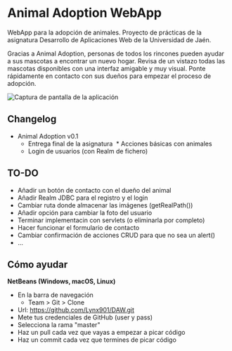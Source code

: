# Animal Adoption WebApp
WebApp para la adopción de animales. Proyecto de prácticas de la asignatura Desarrollo de Aplicaciones Web de la Universidad de Jaén.

Gracias a Animal Adoption, personas de todos los rincones pueden ayudar a sus mascotas a encontrar un nuevo hogar. Revisa de un vistazo todas las mascotas disponibles con una interfaz amigable y muy visual. Ponte rápidamente en contacto con sus dueños para empezar el proceso de adopción.

![Captura de pantalla de la aplicación](http://i.imgur.com/OnqI6Aj.png)

## Changelog
* Animal Adoption v0.1
  * Entrega final de la asignatura
  * Acciones básicas con animales
  * Login de usuarios (con Realm de fichero)

## TO-DO
* Añadir un botón de contacto con el dueño del animal
* Añadir Realm JDBC para el registro y el login
* Cambiar ruta donde almacenar las imágenes (getRealPath())
* Añadir opción para cambiar la foto del usuario
* Terminar implementacin con servlets (o eliminarla por completo)
* Hacer funcionar el formulario de contacto
* Cambiar confirmación de acciones CRUD para que no sea un alert()
* ...

## Cómo ayudar
**NetBeans (Windows, macOS, Linux)**
* En la barra de navegación
  * Team > Git > Clone
* Url: https://github.com/Lynx901/DAW.git
* Mete tus credenciales de GitHub (user y pass)
* Selecciona la rama "master"
* Haz un pull cada vez que vayas a empezar a picar código
* Haz un commit cada vez que termines de picar código
